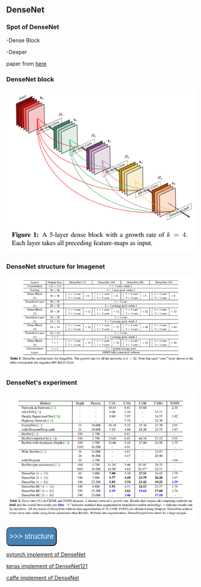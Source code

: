 ## DenseNet

### Spot of DenseNet

-Dense Block

-Deeper


 paper from [here](hhttps://arxiv.org/abs/1608.06993)

### DenseNet block
![Denseblock](./Images/DenseBlock.png)

### DenseNet structure for Imagenet

![Densenet](./Images/DenseNetforImageNet.png)

### DenseNet's experiment

![Densenetexperiment](./Images/DenseNet_experiment.png)

<a href="structure.md" ><button style="font-size: 20px; color: white; background-color: steelblue; 
height: 50px; border-radius: 10px; " > >>> structure </button></a>

[pytorch implement of DenseNet](./utils/DenseNet_pytorch.py)

[keras implement of DenseNet121](./utils/DenseNet_keras121.py)

[caffe implement of DenseNet](./utils/DenseNet_caffe.prototxt)


